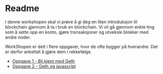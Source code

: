 # Readme

I denne workshopen skal vi prøve å gi deg en liten introduksjon til blockchain
gjennom å ta i bruk en blockchain. Vi vil gå gjennom enkle ting som å sette
opp en konto, gjøre transaksjoner og utveksle blokker med andre noder.

WorkShopen er delt i flere oppgaver, hvor de ofte bygger på hverandre.
Det er derfor anbefalt å gjøre dem i rekkefølge.

* [Oppgave 1 - Bli kjent med Geth](oppgaver/oppgave1.md)
* [Oppgave 2 - Geth og javascript](oppgaver/oppgave2.md)
